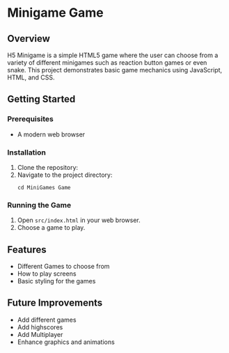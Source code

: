 # Minigame Game

## Overview
H5 Minigame is a simple HTML5 game where the user can choose from a variety of different minigames such as reaction button games or even snake. This project demonstrates basic game mechanics using JavaScript, HTML, and CSS.


## Getting Started

### Prerequisites
- A modern web browser

### Installation
1. Clone the repository:
2. Navigate to the project directory:
   ```
   cd MiniGames Game
   ```

### Running the Game
1. Open `src/index.html` in your web browser.
2. Choose a game to play.

## Features
- Different Games to choose from
- How to play screens
- Basic styling for the games

## Future Improvements
- Add different games
- Add highscores
- Add Multiplayer
- Enhance graphics and animations